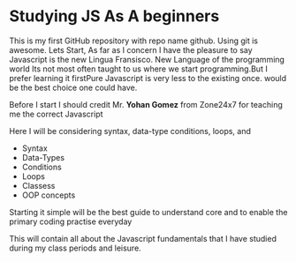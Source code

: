 # Studying JS As A beginners
This is my first GitHub repository with repo name github. Using git is awesome. Lets Start, As far as I concern I have the pleasure
to say Javascript is the new Lingua Fransisco. New Language of the programming world
Its not most often taught to us where we start programming.But I prefer learning it firstPure Javascript is very less to the existing once.
would be the best choice one could have.

Before I start I should credit Mr. **Yohan Gomez** from Zone24x7 for teaching me the correct Javascript

Here I will be considering syntax, data-type  conditions, loops, and 
*   Syntax
*   Data-Types
*   Conditions
*   Loops
*   Classess
*   OOP concepts


Starting it simple will be the best guide to understand core and to enable the primary 
coding practise everyday

This will contain all about the Javascript fundamentals that I have studied during 
my class periods and leisure.

